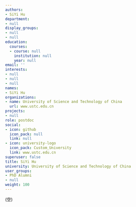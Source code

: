 ```yaml
---
authors:
- SiYi Hu
department:
- null
display_groups:
- null
- null
education:
  courses:
  - course: null
    institution: null
    year: null
email: ''
interests:
- null
- null
- null
names:
- SiYi Hu
organizations:
- name: University of Science and Technology of China
  url: www.ustc.edu.cn
projects:
- null
role: postdoc
social:
- icon: github
  icon_pack: null
  link: null
- icon: university-logo
  icon_pack: Custom_University
  link: www.ustc.edu.cn
superuser: false
title: SiYi Hu
university: University of Science and Technology of China
user_groups:
- PhD Alumni
- null
weight: 100
---
```


(空)
